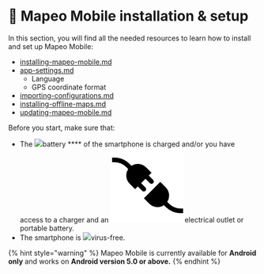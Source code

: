 # 📱 Mapeo Mobile installation & setup

In this section, you will find all the needed resources to learn how to install and set up Mapeo Mobile:&#x20;

* [installing-mapeo-mobile.md](installing-mapeo-mobile.md "mention")
* [app-settings.md](app-settings.md "mention")
  * Language
  * GPS coordinate format
* [importing-configurations.md](importing-configurations.md "mention")
* [installing-offline-maps.md](installing-offline-maps.md "mention")
* [updating-mapeo-mobile.md](updating-mapeo-mobile.md "mention")



Before you start, make sure that:&#x20;

* The ![](../../.gitbook/assets/Battery\_icon.png)battery **** of the smartphone is charged and/or you have access to a charger and an ![](../../.gitbook/assets/plug.png)electrical outlet or portable battery.&#x20;
* The smartphone is ![](../../.gitbook/assets/virus\_free\_bug\_free\_icon.png)virus-free.&#x20;

{% hint style="warning" %}
Mapeo Mobile is currently available for **Android only** and works on **Android version 5.0 or above.**
{% endhint %}

